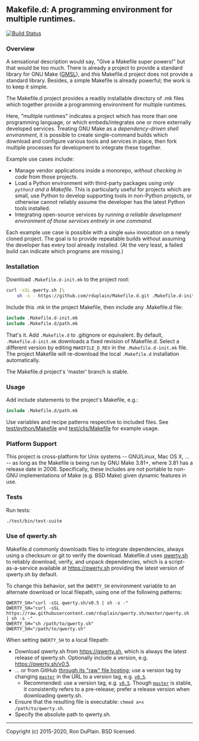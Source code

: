 ## Makefile.d: A programming environment for multiple runtimes.

[![Build Status][build]](https://travis-ci.org/rduplain/Makefile.d)


### Overview

A sensational description would say, "Give a Makefile super powers!" but that
would be too much. There is already a project to provide a standard library for
GNU Make ([GMSL](https://gmsl.sourceforge.io/)), and _this_ Makefile.d project
does not provide a standard library. Besides, a simple Makefile is already
powerful; the work is to keep it simple.

The Makefile.d project provides a readily installable directory of .mk files
which together provide a programming environment for multiple runtimes.

Here, "multiple runtimes" indicates a project which has more than one
programming language, or which embeds/integrates one or more externally
developed services. Treating GNU Make as a _dependency-driven shell
environment_, it is possible to create single-command builds which download and
configure various tools and services in place, then fork multiple processes for
development to integrate these together.

Example use cases include:

* Manage vendor applications inside a monorepo, _without checking in code_
  from those projects.
* Load a Python environment with third-party packages _using only `python3` and
  a Makefile_. This is particularly useful for projects which are small, use
  Python to develop supporting tools in non-Python projects, or otherwise
  cannot reliably assume the developer has the latest Python tools installed.
* Integrating open-source services by _running a reliable development
  environment of those services entirely in one command_.

Each example use case is possible with a single `make` invocation on a newly
cloned project. The goal is to provide repeatable builds without assuming the
developer has every tool already installed. (At the very least, a failed build
can indicate which programs are missing.)


### Installation

Download `.Makefile.d-init.mk` to the project root:

```bash
curl -sSL qwerty.sh |\
    sh -s - https://github.com/rduplain/Makefile.d.git .Makefile.d-init.mk
```

Include this .mk in the project Makefile, then include any .Makefile.d file:

```Makefile
include .Makefile.d-init.mk
include .Makefile.d/path.mk
```

That's it. Add `.Makefile.d` to .gitignore or equivalent. By default,
`.Makefile.d-init.mk` downloads a fixed revision of Makefile.d. Select a
different version by editing `MAKEFILE_D_REV` in the `.Makefile.d-init.mk`
file. The project Makefile will re-download the local `.Makefile.d`
installation automatically.

The Makefile.d project's 'master' branch is stable.


### Usage

Add include statements to the project's Makefile, e.g.:

```Makefile
include .Makefile.d/path.mk
```

Use variables and recipe patterns respective to included files. See
[test/python/Makefile](test/python/Makefile) and
[test/cljs/Makefile](test/cljs/Makefile) for example usage.


### Platform Support

This project is cross-platform for Unix systems -- GNU/Linux, Mac OS X, ... --
as long as the Makefile is being run by GNU Make 3.81+, where 3.81 has a
release date in 2006. Specifically, these includes are not portable to non-GNU
implementations of Make (e.g. BSD Make) given dynamic features in use.


### Tests

Run tests:

```sh
./test/bin/test-suite
```


### Use of qwerty.sh

Makefile.d commonly downloads files to integrate dependencies, always using a
checksum or git to verify the download. Makefile.d uses [qwerty.sh][qwerty.sh
home] to reliably download, verify, and unpack dependencies, which is a
script-as-a-service available at https://qwerty.sh providing the latest version
of qwerty.sh by default.

To change this behavior, set the `QWERTY_SH` environment variable to an
alternate download or local filepath, using one of the following patterns:

```
QWERTY_SH="curl -sSL qwerty.sh/v0.5 | sh -s -"
QWERTY_SH="curl -sSL https://raw.githubusercontent.com/rduplain/qwerty.sh/master/qwerty.sh | sh -s -"
QWERTY_SH="sh /path/to/qwerty.sh"
QWERTY_SH="/path/to/qwerty.sh"
```

When setting `QWERTY_SH` to a local filepath:

* Download qwerty.sh from <https://qwerty.sh>, which is always the latest
  release of qwerty.sh. Optionally include a version,
  e.g. <https://qwerty.sh/v0.5>.
* ... or from GitHub [through its "raw" file hosting][raw]; use a version tag
  by changing [`master`][raw] in the URL to a version tag, e.g. [`v0.5`][raw
  v].
  * Recommended: use a version tag, e.g. [`v0.5`][raw v]. Though
    [`master`][raw] is stable, it consistently refers to a pre-release; prefer
    a release version when downloading qwerty.sh.
* Ensure that the resulting file is executable: `chmod a+x /path/to/qwerty.sh`.
* Specify the absolute path to qwerty.sh.

[qwerty.sh home]: https://github.com/rduplain/qwerty.sh
[raw v]: https://raw.githubusercontent.com/rduplain/qwerty.sh/v0.5/qwerty.sh
[raw]: https://raw.githubusercontent.com/rduplain/qwerty.sh/master/qwerty.sh


---

[build]: https://travis-ci.org/rduplain/Makefile.d.svg?branch=master

Copyright (c) 2015-2020, Ron DuPlain. BSD licensed.
